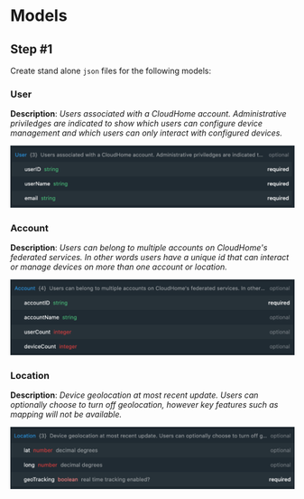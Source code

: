 # Models

## Step #1

Create stand alone `json` files for the following models:


### User
**Description**: *Users associated with a CloudHome account. Administrative priviledges are indicated to show which users can configure device management and which users can only interact with configured devices.*

![user model](../assets/images/user.png)

### Account
**Description**: *Users can belong to multiple accounts on CloudHome's federated services. In other words users have a unique id that can interact or manage devices on more than one account or location.*

![account model](../assets/images/account.png)

### Location
**Description**: *Device geolocation at most recent update. Users can optionally choose to turn off geolocation, however key features such as mapping will not be available.*

![location model](../assets/images/location.png)